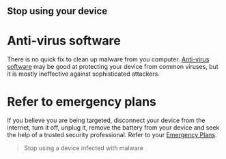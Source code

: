## Stop using your device

# Anti-virus software
There is no quick fix to clean up malware from you computer. [Anti-virus software](en/topics/practice-1-emergencies/4-malware/3-9-learn.md) may be good at protecting your device from common viruses, but it is mostly ineffective against sophisticated attackers.
<br>
# Refer to emergency plans
If you believe you are being targeted, disconnect your device from the internet, turn it off, unplug it, remove the battery from your device and seek the help of a trusted security professional. Refer to your [Emergency Plans](en/topics/practice-2-planning/4-emergency-plan/1-1-intro.md).
<br>
> Stop using a device infected with malware

